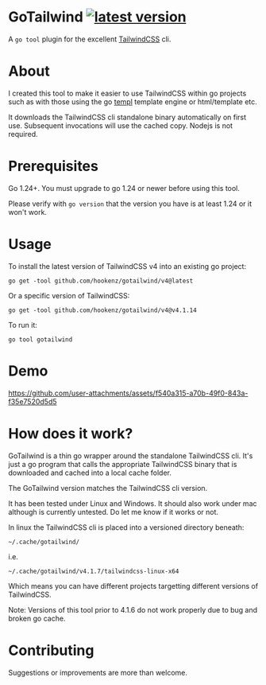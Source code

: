 # GoTailwind   [![latest version](https://img.shields.io/github/v/tag/hookenz/gotailwind?color=%2344cc11&label=Latest%20release&style=for-the-badge)](https://github.com/hookenz/gotailwind/releases/latest)

A `go tool` plugin for the excellent [TailwindCSS](https://tailwindcss.com/) cli.  

# About

I created this tool to make it easier to use TailwindCSS within go projects such as with those using the go [templ](https://templ.guide/) template engine or html/template etc.

It downloads the TailwindCSS cli standalone binary automatically on first use.  Subsequent invocations will use the cached copy.  Nodejs is not required.

# Prerequisites
Go 1.24+.  You must upgrade to go 1.24 or newer before using this tool.

Please verify with `go version` that the version you have is at least 1.24 or it won't work.

# Usage

To install the latest version of TailwindCSS v4 into an existing go project:
```
go get -tool github.com/hookenz/gotailwind/v4@latest
```

Or a specific version of TailwindCSS:
```
go get -tool github.com/hookenz/gotailwind/v4@v4.1.14
```

To run it:
```
go tool gotailwind
```

# Demo

https://github.com/user-attachments/assets/f540a315-a70b-49f0-843a-f35e7520d5d5


# How does it work? 
GoTailwind is a thin go wrapper around the standalone TailwindCSS cli.  It's just a go program that calls the appropriate TailwindCSS 
binary that is downloaded and cached into a local cache folder.

The GoTailwind version matches the TailwindCSS cli version.

It has been tested under Linux and Windows. It should also work under mac although is currently untested. 
Do let me know if it works or not.

In linux the TailwindCSS cli is placed into a versioned directory beneath:
```
~/.cache/gotailwind/
```

i.e.
```
~/.cache/gotailwind/v4.1.7/tailwindcss-linux-x64
```

Which means you can have different projects targetting different versions of TailwindCSS.

Note: Versions of this tool prior to 4.1.6 do not work properly due to bug and broken go cache.  

# Contributing
Suggestions or improvements are more than welcome.
